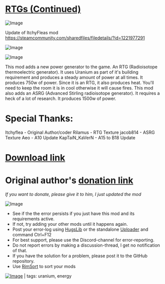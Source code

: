 # [RTGs (Continued)](https://steamcommunity.com/sharedfiles/filedetails/?id=2501573070)

![Image](https://i.imgur.com/buuPQel.png)

Update of ItchyFleas mod
https://steamcommunity.com/sharedfiles/filedetails/?id=1221977291

![Image](https://i.imgur.com/pufA0kM.png)
	
![Image](https://i.imgur.com/Z4GOv8H.png)

This mod adds a new power generator to the game. An RTG (Radioisotope thermoelectric generator). It uses Uranium as part of it's building requirement and produces a steady amount of power at all times. It produces 750w of power.
Since it is an RTG, it also produces heat. You'll need to keep the room it is in cool otherwise it will cause fires.
This mod also adds an ASRG (Advanced Stirling radioisotope generator). It requires a heck of a lot of research. It produces 1500w of power.

Special Thanks:
=============
Itchyflea - Original Author/coder
Rilamus 			- RTG Texture
jacob814 			- ASRG Texture
Aeo 			- A10 Update
KapTaiN_KaVerN 		- A15 to B18 Update

[Download link](https://ludeon.com/forums/index.php?topic=10623.msg382862#msg382862)
===========

Original author's [donation link](https://www.paypal.com/cgi-bin/webscr?cmd=_donationsandbusiness=itchy.flea%40gmail%2ecomandlc=NZanditem_name=Mod%20Dev%20Supportanditem_number=Rim%20Modsandcurrency_code=USDandbn=PP%2dDonationsBF%3abtn_donateCC_LG%2egif%3aNonHosted)
===========
*If you want to donate, please give it to him, I just updated the mod*

![Image](https://i.imgur.com/PwoNOj4.png)



-  See if the the error persists if you just have this mod and its requirements active.
-  If not, try adding your other mods until it happens again.
-  Post your error-log using [HugsLib](https://steamcommunity.com/workshop/filedetails/?id=818773962) or the standalone [Uploader](https://steamcommunity.com/sharedfiles/filedetails/?id=2873415404) and command Ctrl+F12
-  For best support, please use the Discord-channel for error-reporting.
-  Do not report errors by making a discussion-thread, I get no notification of that.
-  If you have the solution for a problem, please post it to the GitHub repository.
-  Use [RimSort](https://github.com/RimSort/RimSort/releases/latest) to sort your mods

 

[![Image](https://img.shields.io/github/v/release/emipa606/RTGs?label=latest%20version&style=plastic&color=9f1111&labelColor=black)](https://steamcommunity.com/sharedfiles/filedetails/changelog/2501573070) | tags:  uranium,  energy
